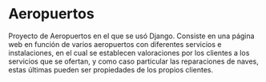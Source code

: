 # Aeropuertos
Proyecto de Aeropuertos en el que se usó Django. Consiste en una página web en función de varios aeropuertos con diferentes servicios e instalaciones, en el cual se establecen valoraciones por los clientes a los servicios que se ofertan, y como caso particular las reparaciones de naves, estas últimas pueden ser propiedades de los propios clientes.
